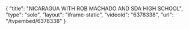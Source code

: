 {
    "title": "NICARAGUA WITH ROB MACHADO AND SDA HIGH SCHOOL",
    "type": "solo",
    "layout": "iframe-static",
    "videoId": "6378338",
    "url": "\/tvpembed\/6378338"
}